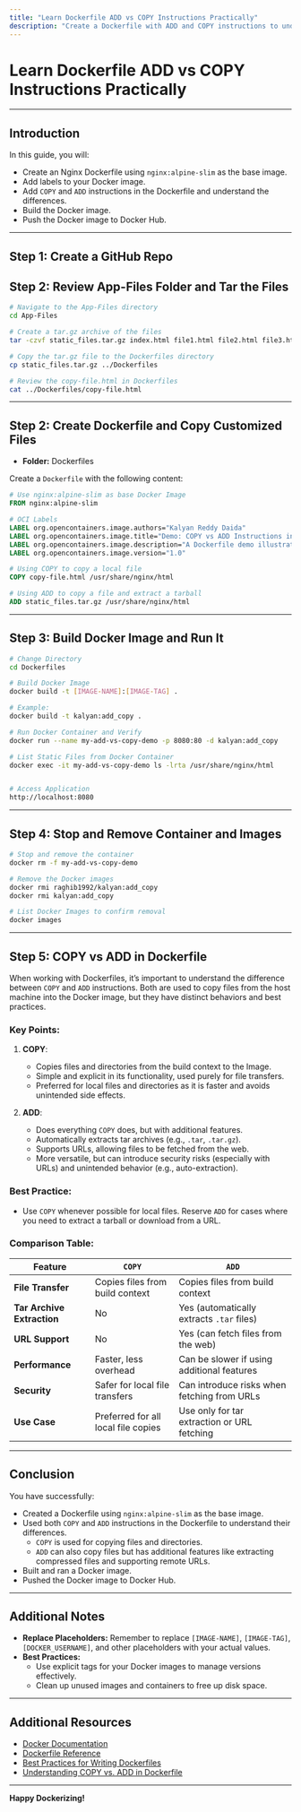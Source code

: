```yaml
---
title: "Learn Dockerfile ADD vs COPY Instructions Practically"
description: "Create a Dockerfile with ADD and COPY instructions to understand their differences in Docker image building."
---
```


# Learn Dockerfile ADD vs COPY Instructions Practically

---

## Introduction

In this guide, you will:

- Create an Nginx Dockerfile using `nginx:alpine-slim` as the base image.
- Add labels to your Docker image.
- Add `COPY` and `ADD` instructions in the Dockerfile and understand the differences.
- Build the Docker image.
- Push the Docker image to Docker Hub.

---

## Step 1: Create a GitHub Repo

## Step 2: Review App-Files Folder and Tar the Files

```bash
# Navigate to the App-Files directory
cd App-Files

# Create a tar.gz archive of the files
tar -czvf static_files.tar.gz index.html file1.html file2.html file3.html file4.html file5.html

# Copy the tar.gz file to the Dockerfiles directory
cp static_files.tar.gz ../Dockerfiles

# Review the copy-file.html in Dockerfiles
cat ../Dockerfiles/copy-file.html
```

---

## Step 2: Create Dockerfile and Copy Customized Files

- **Folder:** Dockerfiles

Create a `Dockerfile` with the following content:

```dockerfile
# Use nginx:alpine-slim as base Docker Image
FROM nginx:alpine-slim

# OCI Labels
LABEL org.opencontainers.image.authors="Kalyan Reddy Daida"
LABEL org.opencontainers.image.title="Demo: COPY vs ADD Instructions in Dockerfile"
LABEL org.opencontainers.image.description="A Dockerfile demo illustrating the differences between COPY and ADD instructions, including copying files and extracting tarballs."
LABEL org.opencontainers.image.version="1.0"

# Using COPY to copy a local file
COPY copy-file.html /usr/share/nginx/html

# Using ADD to copy a file and extract a tarball
ADD static_files.tar.gz /usr/share/nginx/html
```

---

## Step 3: Build Docker Image and Run It

```bash
# Change Directory
cd Dockerfiles

# Build Docker Image
docker build -t [IMAGE-NAME]:[IMAGE-TAG] .

# Example:
docker build -t kalyan:add_copy .

# Run Docker Container and Verify
docker run --name my-add-vs-copy-demo -p 8080:80 -d kalyan:add_copy

# List Static Files from Docker Container
docker exec -it my-add-vs-copy-demo ls -lrta /usr/share/nginx/html


# Access Application
http://localhost:8080
```

---

## Step 4: Stop and Remove Container and Images

```bash
# Stop and remove the container
docker rm -f my-add-vs-copy-demo

# Remove the Docker images
docker rmi raghib1992/kalyan:add_copy
docker rmi kalyan:add_copy

# List Docker Images to confirm removal
docker images
```

---

## Step 5: COPY vs ADD in Dockerfile

When working with Dockerfiles, it’s important to understand the difference between `COPY` and `ADD` instructions. Both are used to copy files from the host machine into the Docker image, but they have distinct behaviors and best practices.

### Key Points:

1. **COPY**:
   - Copies files and directories from the build context to the Image.
   - Simple and explicit in its functionality, used purely for file transfers.
   - Preferred for local files and directories as it is faster and avoids unintended side effects.

2. **ADD**:
   - Does everything `COPY` does, but with additional features.
   - Automatically extracts tar archives (e.g., `.tar`, `.tar.gz`).
   - Supports URLs, allowing files to be fetched from the web.
   - More versatile, but can introduce security risks (especially with URLs) and unintended behavior (e.g., auto-extraction).

### Best Practice:

- Use `COPY` whenever possible for local files. Reserve `ADD` for cases where you need to extract a tarball or download from a URL.

### Comparison Table:

| Feature                   | `COPY`                                   | `ADD`                                          |
|---------------------------|------------------------------------------|------------------------------------------------|
| **File Transfer**         | Copies files from build context          | Copies files from build context                |
| **Tar Archive Extraction**| No                                       | Yes (automatically extracts `.tar` files)      |
| **URL Support**           | No                                       | Yes (can fetch files from the web)             |
| **Performance**           | Faster, less overhead                    | Can be slower if using additional features     |
| **Security**              | Safer for local file transfers           | Can introduce risks when fetching from URLs    |
| **Use Case**              | Preferred for all local file copies      | Use only for tar extraction or URL fetching    |

---

## Conclusion

You have successfully:

- Created a Dockerfile using `nginx:alpine-slim` as the base image.
- Used both `COPY` and `ADD` instructions in the Dockerfile to understand their differences.
  - `COPY` is used for copying files and directories.
  - `ADD` can also copy files but has additional features like extracting compressed files and supporting remote URLs.
- Built and ran a Docker image.
- Pushed the Docker image to Docker Hub.

---

## Additional Notes

- **Replace Placeholders:** Remember to replace `[IMAGE-NAME]`, `[IMAGE-TAG]`, `[DOCKER_USERNAME]`, and other placeholders with your actual values.
- **Best Practices:**
  - Use explicit tags for your Docker images to manage versions effectively.
  - Clean up unused images and containers to free up disk space.

---

## Additional Resources

- [Docker Documentation](https://docs.docker.com/)
- [Dockerfile Reference](https://docs.docker.com/engine/reference/builder/)
- [Best Practices for Writing Dockerfiles](https://docs.docker.com/develop/develop-images/dockerfile_best-practices/)
- [Understanding COPY vs. ADD in Dockerfile](https://docs.docker.com/develop/develop-images/dockerfile_best-practices/#add-or-copy)

---

**Happy Dockerizing!**
